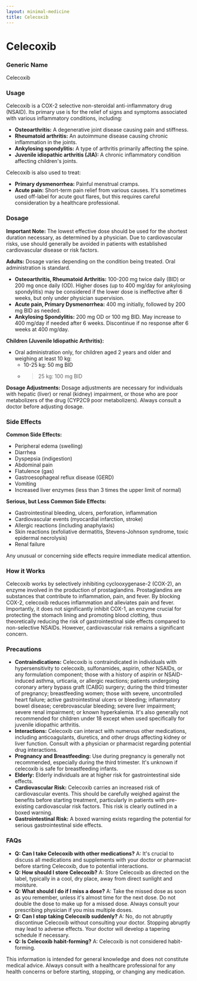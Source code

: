 ```yaml
---
layout: minimal-medicine
title: Celecoxib
---
```


# Celecoxib
### Generic Name
Celecoxib

### Usage
Celecoxib is a COX-2 selective non-steroidal anti-inflammatory drug (NSAID). Its primary use is for the relief of signs and symptoms associated with various inflammatory conditions, including:

*   **Osteoarthritis:**  A degenerative joint disease causing pain and stiffness.
*   **Rheumatoid arthritis:** An autoimmune disease causing chronic inflammation in the joints.
*   **Ankylosing spondylitis:** A type of arthritis primarily affecting the spine.
*   **Juvenile idiopathic arthritis (JIA):** A chronic inflammatory condition affecting children's joints.

Celecoxib is also used to treat:

*   **Primary dysmenorrhea:** Painful menstrual cramps.
*   **Acute pain:** Short-term pain relief from various causes.  It's sometimes used off-label for acute gout flares, but this requires careful consideration by a healthcare professional.

### Dosage

**Important Note:** The lowest effective dose should be used for the shortest duration necessary, as determined by a physician.  Due to cardiovascular risks, use should generally be avoided in patients with established cardiovascular disease or risk factors.

**Adults:**  Dosage varies depending on the condition being treated.  Oral administration is standard.

*   **Osteoarthritis, Rheumatoid Arthritis:** 100-200 mg twice daily (BID) or 200 mg once daily (OD). Higher doses (up to 400 mg/day for ankylosing spondylitis) may be considered if the lower dose is ineffective after 6 weeks, but only under physician supervision.
*   **Acute pain, Primary Dysmenorrhea:** 400 mg initially, followed by 200 mg BID as needed.
*   **Ankylosing Spondylitis:** 200 mg OD or 100 mg BID.  May increase to 400 mg/day if needed after 6 weeks.  Discontinue if no response after 6 weeks at 400 mg/day.


**Children (Juvenile Idiopathic Arthritis):**

*   Oral administration only, for children aged 2 years and older and weighing at least 10 kg:
    *   10-25 kg: 50 mg BID
    *   >25 kg: 100 mg BID

**Dosage Adjustments:**  Dosage adjustments are necessary for individuals with hepatic (liver) or renal (kidney) impairment, or those who are poor metabolizers of the drug (CYP2C9 poor metabolizers).  Always consult a doctor before adjusting dosage.

### Side Effects

**Common Side Effects:**

*   Peripheral edema (swelling)
*   Diarrhea
*   Dyspepsia (indigestion)
*   Abdominal pain
*   Flatulence (gas)
*   Gastroesophageal reflux disease (GERD)
*   Vomiting
*   Increased liver enzymes (less than 3 times the upper limit of normal)

**Serious, but Less Common Side Effects:**

*   Gastrointestinal bleeding, ulcers, perforation, inflammation
*   Cardiovascular events (myocardial infarction, stroke)
*   Allergic reactions (including anaphylaxis)
*   Skin reactions (exfoliative dermatitis, Stevens-Johnson syndrome, toxic epidermal necrolysis)
*   Renal failure


Any unusual or concerning side effects require immediate medical attention.

### How it Works

Celecoxib works by selectively inhibiting cyclooxygenase-2 (COX-2), an enzyme involved in the production of prostaglandins.  Prostaglandins are substances that contribute to inflammation, pain, and fever. By blocking COX-2, celecoxib reduces inflammation and alleviates pain and fever.  Importantly, it does not significantly inhibit COX-1, an enzyme crucial for protecting the stomach lining and promoting blood clotting, thus theoretically reducing the risk of gastrointestinal side effects compared to non-selective NSAIDs.  However, cardiovascular risk remains a significant concern.

### Precautions

*   **Contraindications:** Celecoxib is contraindicated in individuals with hypersensitivity to celecoxib, sulfonamides, aspirin, other NSAIDs, or any formulation component; those with a history of aspirin or NSAID-induced asthma, urticaria, or allergic reactions; patients undergoing coronary artery bypass graft (CABG) surgery; during the third trimester of pregnancy; breastfeeding women; those with severe, uncontrolled heart failure; active gastrointestinal ulcers or bleeding; inflammatory bowel disease; cerebrovascular bleeding; severe liver impairment; severe renal impairment; or known hyperkalemia.  It's also generally not recommended for children under 18 except when used specifically for juvenile idiopathic arthritis.
*   **Interactions:** Celecoxib can interact with numerous other medications, including anticoagulants, diuretics, and other drugs affecting kidney or liver function.  Consult with a physician or pharmacist regarding potential drug interactions.
*   **Pregnancy and Breastfeeding:** Use during pregnancy is generally not recommended, especially during the third trimester.  It's unknown if celecoxib is safe for breastfeeding infants.
*   **Elderly:** Elderly individuals are at higher risk for gastrointestinal side effects.
*   **Cardiovascular Risk:** Celecoxib carries an increased risk of cardiovascular events.  This should be carefully weighed against the benefits before starting treatment, particularly in patients with pre-existing cardiovascular risk factors.  This risk is clearly outlined in a boxed warning.
*   **Gastrointestinal Risk:**  A boxed warning exists regarding the potential for serious gastrointestinal side effects.


### FAQs

*   **Q: Can I take Celecoxib with other medications?**  A:  It's crucial to discuss all medications and supplements with your doctor or pharmacist before starting Celecoxib, due to potential interactions.
*   **Q: How should I store Celecoxib?** A: Store Celecoxib as directed on the label, typically in a cool, dry place, away from direct sunlight and moisture.
*   **Q: What should I do if I miss a dose?** A: Take the missed dose as soon as you remember, unless it's almost time for the next dose. Do not double the dose to make up for a missed dose.  Always consult your prescribing physician if you miss multiple doses.
*   **Q:  Can I stop taking Celecoxib suddenly?** A: No, do not abruptly discontinue Celecoxib without consulting your doctor.  Stopping abruptly may lead to adverse effects.  Your doctor will develop a tapering schedule if necessary.
*   **Q: Is Celecoxib habit-forming?** A: Celecoxib is not considered habit-forming.

This information is intended for general knowledge and does not constitute medical advice.  Always consult with a healthcare professional for any health concerns or before starting, stopping, or changing any medication.
